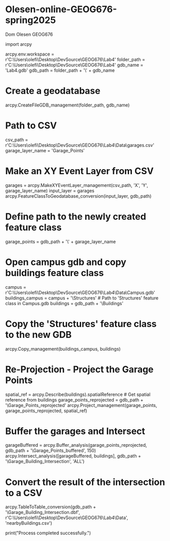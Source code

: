 # Olesen-online-GEOG676-spring2025
Dom Olesen GEOG676


import arcpy

arcpy.env.workspace = r'C:\Users\olefi\Desktop\DevSource\GEOG676\Lab4'
folder_path = r'C:\Users\olefi\Desktop\DevSource\GEOG676\Lab4'
gdb_name = 'Lab4.gdb'
gdb_path = folder_path + '\\' + gdb_name

# Create a geodatabase
arcpy.CreateFileGDB_management(folder_path, gdb_name)

# Path to CSV
csv_path = r'C:\Users\olefi\Desktop\DevSource\GEOG676\Lab4\Data\garages.csv'
garage_layer_name = 'Garage_Points'

# Make an XY Event Layer from CSV
garages = arcpy.MakeXYEventLayer_management(csv_path, 'X', 'Y', garage_layer_name)
input_layer = garages
arcpy.FeatureClassToGeodatabase_conversion(input_layer, gdb_path)

# Define path to the newly created feature class
garage_points = gdb_path + '\\' + garage_layer_name

# Open campus gdb and copy buildings feature class
campus = r'C:\Users\olefi\Desktop\DevSource\GEOG676\Lab4\Data\Campus.gdb'
buildings_campus = campus + '\\Structures'  # Path to 'Structures' feature class in Campus.gdb
buildings = gdb_path + '\\Buildings'

# Copy the 'Structures' feature class to the new GDB
arcpy.Copy_management(buildings_campus, buildings)

# Re-Projection - Project the Garage Points
spatial_ref = arcpy.Describe(buildings).spatialReference  # Get spatial reference from buildings
garage_points_reprojected = gdb_path + '\\Garage_Points_reprojected'
arcpy.Project_management(garage_points, garage_points_reprojected, spatial_ref)

# Buffer the garages and Intersect
garageBuffered = arcpy.Buffer_analysis(garage_points_reprojected, gdb_path + '\\Garage_Points_buffered', 150)
arcpy.Intersect_analysis([garageBuffered, buildings], gdb_path + '\\Garage_Building_Intersection', 'ALL')

# Convert the result of the intersection to a CSV
arcpy.TableToTable_conversion(gdb_path + '\\Garage_Building_Intersection.dbf', r'C:\Users\olefi\Desktop\DevSource\GEOG676\Lab4\Data', 'nearbyBuildings.csv')

print("Process completed successfully.")
